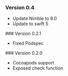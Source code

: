 ### Version 0.4
- Update Nimble to 8.0
- Update to swift 5

### Version 0.2.1
- Fixed Podspec

### Version 0.2.0
- Cocoapods support
- Exposed check function
